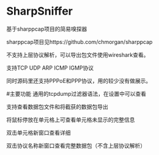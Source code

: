 # SharpSniffer
基于sharppcap项目的简易嗅探器

sharppcap项目见https://github.com/chmorgan/sharppcap

不支持上层协议解析，可以导出包文件使用wireshark查看。

支持TCP UDP ARP ICMP IGMP协议

同时源码里还支持PPPoE和PPP协议，用的较少没有做展示。


#主要功能
通用的tcpdump过滤器语法，在设置中可以查看

支持查看数据包文件和将截获的数据包导出

将鼠标停放在单元格上可查看单元格未显示的完整信息

双击单元格新窗口查看详细

双击协议名称新窗口查看完整数据包（不含上层协议解析）
